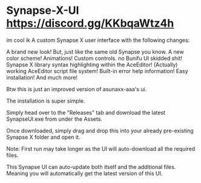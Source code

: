 # Synapse-X-UI https://discord.gg/KKbqaWtz4h
im cool ik
A custom Synapse X user interface with the following changes:

A brand new look! But, just like the same old Synapse you know.
A new color scheme!
Animations!
Custom controls. no Bunifu UI skidded shit!
Synapse X library syntax highlighting within the AceEditor!
(Actually) working AceEditor script file system!
Built-in error help information!
Easy installation!
And much more!

Btw this is just an improved version of asunaxx-aaa's ui.

The installation is super simple.

Simply head over to the "Releases" tab and download the latest SynapseUI.exe from under the Assets.

Once downloaded, simply drag and drop this into your already pre-existing Synapse X folder and open it.

Note: First run may take longer as the UI will auto-download all the required files.

This Synapse UI can auto-update both itself and the additional files. Meaning you will automatically get the latest version of this UI.
